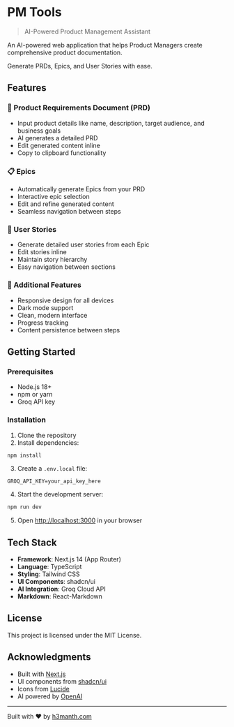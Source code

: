 # PM Tools
> AI-Powered Product Management Assistant

An AI-powered web application that helps Product Managers create comprehensive product documentation. 

Generate PRDs, Epics, and User Stories with ease.

## Features

### 🎯 Product Requirements Document (PRD)
- Input product details like name, description, target audience, and business goals
- AI generates a detailed PRD
- Edit generated content inline
- Copy to clipboard functionality

### 📋 Epics
- Automatically generate Epics from your PRD
- Interactive epic selection
- Edit and refine generated content
- Seamless navigation between steps

### 📝 User Stories
- Generate detailed user stories from each Epic
- Edit stories inline
- Maintain story hierarchy
- Easy navigation between sections

### 💫 Additional Features
- Responsive design for all devices
- Dark mode support
- Clean, modern interface
- Progress tracking
- Content persistence between steps

## Getting Started

### Prerequisites

- Node.js 18+
- npm or yarn
- Groq API key

### Installation

1. Clone the repository
2. Install dependencies:
```bash
npm install
```

3. Create a `.env.local` file:
```env
GROQ_API_KEY=your_api_key_here
```

4. Start the development server:
```bash
npm run dev
```

5. Open [http://localhost:3000](http://localhost:3000) in your browser

## Tech Stack

- **Framework**: Next.js 14 (App Router)
- **Language**: TypeScript
- **Styling**: Tailwind CSS
- **UI Components**: shadcn/ui
- **AI Integration**: Groq Cloud API
- **Markdown**: React-Markdown

## License

This project is licensed under the MIT License.

## Acknowledgments

- Built with [Next.js](https://nextjs.org/)
- UI components from [shadcn/ui](https://ui.shadcn.com/)
- Icons from [Lucide](https://lucide.dev/)
- AI powered by [OpenAI](https://openai.com/)

---

Built with ❤️ by [h3manth.com](https://h3manth.com)
